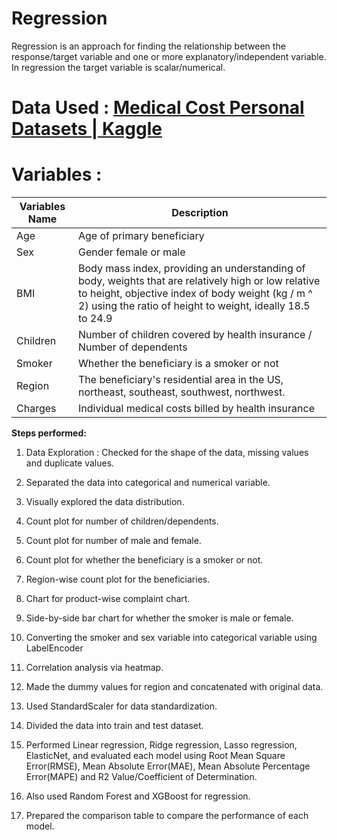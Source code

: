 # Regression

Regression is an approach for finding the relationship between the response/target variable and one or more explanatory/independent variable. In regression the target variable is scalar/numerical.


# Data Used : [Medical Cost Personal Datasets \| Kaggle](https://www.kaggle.com/mirichoi0218/insurance)


# Variables :

| **Variables Name** | **Description**                                                                                                                                                                                                         |
|--------------------|-------------------------------------------------------------------------------------------------------------------------------------------------------------------------------------------------------------------------|
| Age                |  Age of primary beneficiary                                                                                                                                                                                             |
| Sex                | Gender female or male                                                                                                                                                                                                   |
| BMI                | Body mass index, providing an understanding of body, weights that are relatively high or low relative to height, objective index of body weight (kg / m \^ 2) using the ratio of height to weight, ideally 18.5 to 24.9 |
| Children           | Number of children covered by health insurance / Number of dependents                                                                                                                                                   |
| Smoker             | Whether the beneficiary is a smoker or not                                                                                                                                                                              |
| Region             | The beneficiary's residential area in the US, northeast, southeast, southwest, northwest.                                                                                                                               |
| Charges            | Individual medical costs billed by health insurance                                                                                                                                                                     |

**Steps performed:**

1.  Data Exploration : Checked for the shape of the data, missing values and
    duplicate values.

2.  Separated the data into categorical and numerical variable.

3.  Visually explored the data distribution.

4.  Count plot for number of children/dependents.

5.  Count plot for number of male and female.

6.  Count plot for whether the beneficiary is a smoker or not.

7.  Region-wise count plot for the beneficiaries.

8.  Chart for product-wise complaint chart.

9.  Side-by-side bar chart for whether the smoker is male or female.

10. Converting the smoker and sex variable into categorical variable using
    LabelEncoder

11. Correlation analysis via heatmap.

12. Made the dummy values for region and concatenated with original data.

13. Used StandardScaler for data standardization.

14. Divided the data into train and test dataset.

15. Performed Linear regression, Ridge regression, Lasso regression, ElasticNet,
    and evaluated each model using Root Mean Square Error(RMSE), Mean Absolute
    Error(MAE), Mean Absolute Percentage Error(MAPE) and R2 Value/Coefficient of
    Determination.

16. Also used Random Forest and XGBoost for regression.

17. Prepared the comparison table to compare the performance of each model.
